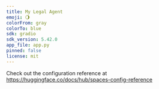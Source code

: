 ```yaml
---
title: My Legal Agent
emoji: 🌖
colorFrom: gray
colorTo: blue
sdk: gradio
sdk_version: 5.42.0
app_file: app.py
pinned: false
license: mit
---
```


Check out the configuration reference at https://huggingface.co/docs/hub/spaces-config-reference
